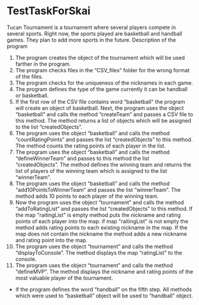 # TestTaskForSkai
Tucan Tournament is a tournament where several players compete in several sports. Right now, the sports played are basketball and handball games. 
They plan to add more sports in the future.
Description of the program
1. The program creates the object of the tournament which will be used farther in the program.
2. The program checks files in the “CSV_files” folder for the wrong format of the files.
3. The program checks for the uniqueness of the nicknames in each game.
4. The program defines the type of the game currently it can be handball or basketball.
5. If the first row of the CSV file contains word “basketball” the program will create an object of basketball. Next, the program uses the object “basketball” 
and calls the method “createTeam” and passes a CSV file to this method. The method returns a list of objects which will be assigned to the list “createdObjects”. 
6. The program uses the object “basketball” and calls the method “countRatingPoints” and passes the list “createdObjects” to this method. The method counts the 
rating points of each player in the list. 
7. The program uses the object “basketball” and calls the method “defineWinnerTeam” and passes to this method the list “createdObjects”. The method defines 
the winning team and returns the list of players of the winning team which is assigned to the list “winnerTeam”.
8. The program uses the object “basketball” and calls the method “add10PointsToWinnerTeam” and passes the list “winnerTeam”. The method adds 10 points to each player 
of the winning team.
9. Now the program uses the object “tournament” and calls the method “addToRatingList” and passes the list “createdObjects” to this method. 
If the map "raitingList" is empty method puts the nickname and rating points of each player into the map. if map "raitingList" is not empty the method adds rating 
points to each existing nickname in the map. If the map does not contain the nickname the method adds a new nickname and rating point into the map.
10. The program uses the object “tournament” and calls the method “displayToConsole”. The method displays the map “ratingList” to the console.
11. The program uses the object “tournament” and calls the method “defineMVP”. The method displays the nickname and rating points of the most valuable player of the tournament.
* If the program defines the word “handball” on the fifth step. All methods which were used to “basketball” object will be used to “handball” object.
